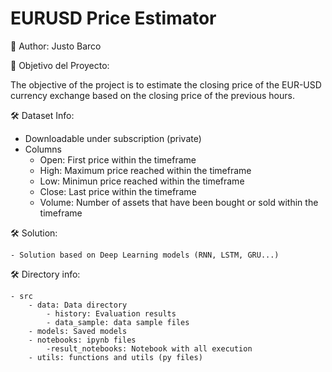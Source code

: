 # EURUSD Price Estimator

📌 Author:  Justo Barco 

🎯 Objetivo del Proyecto:

The objective of the project is to estimate the closing price of the EUR-USD currency exchange based on the closing price of the previous hours.

🛠 Dataset Info:

- Downloadable under subscription (private)
- Columns
    - Open: First price within the timeframe
    - High: Maximum price reached within the timeframe
    - Low: Minimun price reached within the timeframe
    - Close: Last price within the timeframe
    - Volume: Number of assets that have been bought or sold within the timeframe

🛠 Solution:

    - Solution based on Deep Learning models (RNN, LSTM, GRU...)

🛠 Directory info:

    - src 
        - data: Data directory
            - history: Evaluation results
            - data_sample: data sample files
        - models: Saved models
        - notebooks: ipynb files
            -result_notebooks: Notebook with all execution
        - utils: functions and utils (py files)